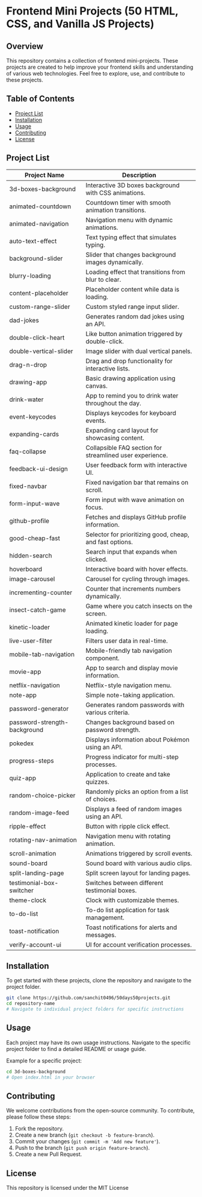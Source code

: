 
# Frontend Mini Projects (50 HTML, CSS, and Vanilla JS Projects)

## Overview
This repository contains a collection of frontend mini-projects. These projects are created to help improve your frontend skills and understanding of various web technologies. Feel free to explore, use, and contribute to these projects.

## Table of Contents
- [Project List](#project-list)
- [Installation](#installation)
- [Usage](#usage)
- [Contributing](#contributing)
- [License](#license)

## Project List

| Project Name                  | Description                                  |
|-------------------------------|----------------------------------------------|
| 3d-boxes-background           | Interactive 3D boxes background with CSS animations.              |
| animated-countdown            | Countdown timer with smooth animation transitions.                          |
| animated-navigation           | Navigation menu with dynamic animations.                     |
| auto-text-effect              | Text typing effect that simulates typing.                 |
| background-slider             | Slider that changes background images dynamically.                      |
| blurry-loading                | Loading effect that transitions from blur to clear.                  |
| content-placeholder           | Placeholder content while data is loading.              |
| custom-range-slider           | Custom styled range input slider.                   |
| dad-jokes                     | Generates random dad jokes using an API.                   |
| double-click-heart            | Like button animation triggered by double-click.               |
| double-vertical-slider        | Image slider with dual vertical panels.                 |
| drag-n-drop                   | Drag and drop functionality for interactive lists.                  |
| drawing-app                   | Basic drawing application using canvas.                   |
| drink-water                   | App to remind you to drink water throughout the day.                      |
| event-keycodes                | Displays keycodes for keyboard events.             |
| expanding-cards               | Expanding card layout for showcasing content.                       |
| faq-collapse                  | Collapsible FAQ section for streamlined user experience.                      |
| feedback-ui-design            | User feedback form with interactive UI.                      |
| fixed-navbar                  | Fixed navigation bar that remains on scroll.                         |
| form-input-wave               | Form input with wave animation on focus.               |
| github-profile                | Fetches and displays GitHub profile information.                       |
| good-cheap-fast               | Selector for prioritizing good, cheap, and fast options.                   |
| hidden-search                 | Search input that expands when clicked.                            |
| hoverboard                    | Interactive board with hover effects.                           |
| image-carousel                | Carousel for cycling through images.                               |
| incrementing-counter          | Counter that increments numbers dynamically.                  |
| insect-catch-game             | Game where you catch insects on the screen.                        |
| kinetic-loader                | Animated kinetic loader for page loading.                     |
| live-user-filter              | Filters user data in real-time.                             |
| mobile-tab-navigation         | Mobile-friendly tab navigation component.                        |
| movie-app                     | App to search and display movie information.                        |
| netflix-navigation            | Netflix-style navigation menu.                     |
| note-app                      | Simple note-taking application.                      |
| password-generator            | Generates random passwords with various criteria.                    |
| password-strength-background  | Changes background based on password strength.                 |
| pokedex                       | Displays information about Pokémon using an API.             |
| progress-steps                | Progress indicator for multi-step processes.                     |
| quiz-app                      | Application to create and take quizzes.                             |
| random-choice-picker          | Randomly picks an option from a list of choices.                         |
| random-image-feed             | Displays a feed of random images using an API.                            |
| ripple-effect                 | Button with ripple click effect.                         |
| rotating-nav-animation        | Navigation menu with rotating animation.                |
| scroll-animation              | Animations triggered by scroll events.                  |
| sound-board                   | Sound board with various audio clips.              |
| split-landing-page            | Split screen layout for landing pages.                    |
| testimonial-box-switcher      | Switches between different testimonial boxes.                     |
| theme-clock                   | Clock with customizable themes.                       |
| to-do-list                    | To-do list application for task management.                       |
| toast-notification            | Toast notifications for alerts and messages.                    |
| verify-account-ui             | UI for account verification processes.                      |
## Installation
To get started with these projects, clone the repository and navigate to the project folder.

```sh
git clone https://github.com/sanchit0496/50days50projects.git
cd repository-name
# Navigate to individual project folders for specific instructions
```

## Usage
Each project may have its own usage instructions. Navigate to the specific project folder to find a detailed README or usage guide.

Example for a specific project:
```sh
cd 3d-boxes-background
# Open index.html in your browser
```

## Contributing
We welcome contributions from the open-source community. To contribute, please follow these steps:

1. Fork the repository.
2. Create a new branch (`git checkout -b feature-branch`).
3. Commit your changes (`git commit -m 'Add new feature'`).
4. Push to the branch (`git push origin feature-branch`).
5. Create a new Pull Request.

## License
This repository is licensed under the MIT License
